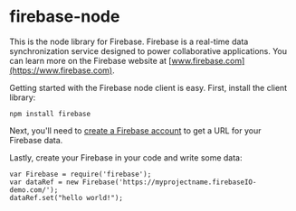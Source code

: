 firebase-node
===================

This is the node library for Firebase.
Firebase is a real-time data synchronization service designed to power collaborative applications.
You can learn more on the Firebase website at [www.firebase.com](https://www.firebase.com).

Getting started with the Firebase node client is easy. First, install the client library:

    npm install firebase
    
Next, you'll need to [create a Firebase account](https://www.firebase.com/signup) to get a URL for your Firebase data.

Lastly, create your Firebase in your code and write some data:

    var Firebase = require('firebase');
    var dataRef = new Firebase('https://myprojectname.firebaseIO-demo.com/');
    dataRef.set("hello world!");
